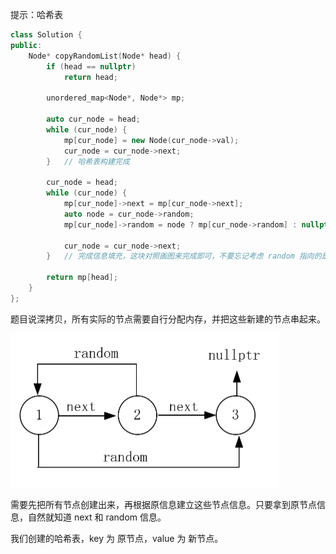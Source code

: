 提示：哈希表

```c++
class Solution {
public:
    Node* copyRandomList(Node* head) {
        if (head == nullptr)
            return head;

        unordered_map<Node*, Node*> mp;

        auto cur_node = head;
        while (cur_node) {	
            mp[cur_node] = new Node(cur_node->val);
            cur_node = cur_node->next;
        }	// 哈希表构建完成

        cur_node = head;
        while (cur_node) {
            mp[cur_node]->next = mp[cur_node->next];
            auto node = cur_node->random;
            mp[cur_node]->random = node ? mp[cur_node->random] : nullptr;

            cur_node = cur_node->next;
        }	// 完成信息填充，这块对照画图来完成即可，不要忘记考虑 random 指向的是不是空节点

        return mp[head];
    }
};
```

题目说深拷贝，所有实际的节点需要自行分配内存，并把这些新建的节点串起来。

<img src="images/image-20250515165141278.png" alt="image-20250515165141278" style="zoom:50%;" />

需要先把所有节点创建出来，再根据原信息建立这些节点信息。只要拿到原节点信息，自然就知道 next 和 random 信息。

我们创建的哈希表，key 为 原节点，value 为 新节点。

